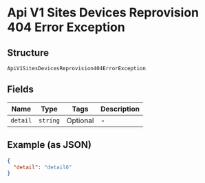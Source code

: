 
# Api V1 Sites Devices Reprovision 404 Error Exception

## Structure

`ApiV1SitesDevicesReprovision404ErrorException`

## Fields

| Name | Type | Tags | Description |
|  --- | --- | --- | --- |
| `detail` | `string` | Optional | - |

## Example (as JSON)

```json
{
  "detail": "detail6"
}
```


